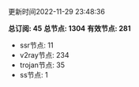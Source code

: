 更新时间2022-11-29 23:48:36

**总订阅: 45**
**总节点: 1304**
**有效节点: 281**
- ssr节点: 11
- v2ray节点: 234
- trojan节点: 35
- ss节点: 1
